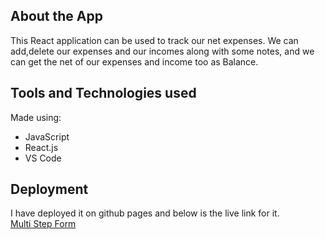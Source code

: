 ## About the App
This React application can be used to track our net expenses. We can add,delete our expenses and our incomes along with some notes, and we can get the net of our expenses and income too as Balance.

## Tools and Technologies used
Made using:
* JavaScript
* React.js
* VS Code


## Deployment
I have deployed it on github pages and below is the live link for it. <br>
[Multi Step Form](https://adityaraj5200.github.io/expense-tracker/)